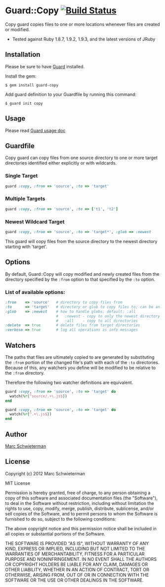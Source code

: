 # Guard::Copy [![Build Status](https://secure.travis-ci.org/marcisme/guard-copy.png?branch=master)](http://travis-ci.org/marcisme/guard-copy)

Copy guard copies files to one or more locations whenever files are
created or modified.

* Tested against Ruby 1.8.7, 1.9.2, 1.9.3, and the latest versions of JRuby

## Installation

Please be sure to have [Guard](https://github.com/guard/guard)
installed.

Install the gem:

    $ gem install guard-copy

Add guard definition to your Guardfile by running this command:

    $ guard init copy

## Usage

Please read [Guard usage doc](https://github.com/guard/guard#readme)

## Guardfile

Copy guard can copy files from one source directory to one or more
target directories identified either explicitly or with wildcards.

### Single Target

``` ruby
guard :copy, :from => 'source', :to => 'target'
```

### Multiple Targets

``` ruby
guard :copy, :from => 'source', :to => ['t1', 't2']
```

### Newest Wildcard Target

``` ruby
guard :copy, :from => 'source', :to => 'target*', :glob => :newest
```

This guard will copy files from the source directory to the newest
directory starting with 'target'.

## Options

By default, Guard::Copy will copy modified and newly created files from
the directory specified by the `:from` option to that specified by the
`:to` option.

### List of available options:

``` ruby
:from    => 'source'   # directory to copy files from
:to      => 'target'   # directory or glob to copy files to; can be an array
:glob    => :newest    # how to handle globs; default: :all
                       #   :newest - copy to only the newest directory
                       #   :all    - copy to all directories
:delete  => true       # delete files from target directories
:verbose => true       # log all operations as info messages
```

## Watchers

The paths that files are ultimately copied to are generated by
substituting the `:from` portion of the changed file's path with each of
the `:to` directories. Because of this, any watchers you define will be
modified to be relative to the `:from` directory.

Therefore the following two watcher definitions are equivalent.

``` ruby
guard :copy, :from => 'source', :to => 'target' do
  watch(%r{^source/.+\.js$})
end
```

``` ruby
guard :copy, :from => 'source', :to => 'target' do
  watch(%r{^.+\.js$})
end
```

## Author

[Marc Schwieterman](https://github.com/marcisme)

## License

Copyright (c) 2012 Marc Schwieterman

MIT License

Permission is hereby granted, free of charge, to any person obtaining
a copy of this software and associated documentation files (the
"Software"), to deal in the Software without restriction, including
without limitation the rights to use, copy, modify, merge, publish,
distribute, sublicense, and/or sell copies of the Software, and to
permit persons to whom the Software is furnished to do so, subject to
the following conditions:

The above copyright notice and this permission notice shall be
included in all copies or substantial portions of the Software.

THE SOFTWARE IS PROVIDED "AS IS", WITHOUT WARRANTY OF ANY KIND,
EXPRESS OR IMPLIED, INCLUDING BUT NOT LIMITED TO THE WARRANTIES OF
MERCHANTABILITY, FITNESS FOR A PARTICULAR PURPOSE AND
NONINFRINGEMENT. IN NO EVENT SHALL THE AUTHORS OR COPYRIGHT HOLDERS BE
LIABLE FOR ANY CLAIM, DAMAGES OR OTHER LIABILITY, WHETHER IN AN ACTION
OF CONTRACT, TORT OR OTHERWISE, ARISING FROM, OUT OF OR IN CONNECTION
WITH THE SOFTWARE OR THE USE OR OTHER DEALINGS IN THE SOFTWARE.
